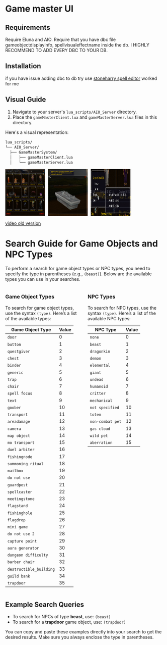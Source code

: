 # Game master UI

## Requirements

Require Eluna and AIO.
Require that you have dbc file gameobjectdisplayinfo, spellvisualeffectname inside the db. I HIGHLY RECOMMEND TO ADD EVERY DBC TO YOUR DB.

## Installation

if you have issue adding dbc to db try use [stoneharry spell editor](https://github.com/stoneharry/WoW-Spell-Editor) worked for me

## Visual Guide

1. Navigate to your server's `lua_scripts/AIO_Server` directory.
2. Place the `gameMasterClient.lua` and `gameMasterServer.lua` files in this directory.

Here's a visual representation:

```plaintext
lua_scripts/
└── AIO_Server/
  ├── GameMasterSystem/
  │   ├── gameMasterClient.lua
  │   └── gameMasterServer.lua
```

<div style="display: flex; gap: 10px;">
  <img src="src/assets/2024-10-20-16-04-05.png" alt="Game Master UI" style="width: 25%;">
  <img src="src/assets/2024-10-20-16-00-51.png" alt="Game Master UI1" style="width: 25%;">
  <img src="src/assets/2024-10-20-16-03-08.png" alt="Game Master UI2" style="width: 25%;">
</div>

[video old version](https://streamable.com/e76v5t)

# Search Guide for Game Objects and NPC Types

To perform a search for game object types or NPC types, you need to specify the type in parentheses (e.g., `(beast)`). Below are the available types you can use in your searches.

<div style="display: flex; gap: 20px;">

<div style="flex: 1;">

### Game Object Types

To search for game object types, use the syntax `(type)`. Here’s a list of the available types:

| **Game Object Type**    | **Value** |
| ----------------------- | --------- |
| `door`                  | 0         |
| `button`                | 1         |
| `questgiver`            | 2         |
| `chest`                 | 3         |
| `binder`                | 4         |
| `generic`               | 5         |
| `trap`                  | 6         |
| `chair`                 | 7         |
| `spell focus`           | 8         |
| `text`                  | 9         |
| `goober`                | 10        |
| `transport`             | 11        |
| `areadamage`            | 12        |
| `camera`                | 13        |
| `map object`            | 14        |
| `mo transport`          | 15        |
| `duel arbiter`          | 16        |
| `fishingnode`           | 17        |
| `summoning ritual`      | 18        |
| `mailbox`               | 19        |
| `do not use`            | 20        |
| `guardpost`             | 21        |
| `spellcaster`           | 22        |
| `meetingstone`          | 23        |
| `flagstand`             | 24        |
| `fishinghole`           | 25        |
| `flagdrop`              | 26        |
| `mini game`             | 27        |
| `do not use 2`          | 28        |
| `capture point`         | 29        |
| `aura generator`        | 30        |
| `dungeon difficulty`    | 31        |
| `barber chair`          | 32        |
| `destructible_building` | 33        |
| `guild bank`            | 34        |
| `trapdoor`              | 35        |

</div>

<div style="flex: 1;">

### NPC Types

To search for NPC types, use the syntax `(type)`. Here’s a list of the available NPC types:

| **NPC Type**     | **Value** |
| ---------------- | --------- |
| `none`           | 0         |
| `beast`          | 1         |
| `dragonkin`      | 2         |
| `demon`          | 3         |
| `elemental`      | 4         |
| `giant`          | 5         |
| `undead`         | 6         |
| `humanoid`       | 7         |
| `critter`        | 8         |
| `mechanical`     | 9         |
| `not specified`  | 10        |
| `totem`          | 11        |
| `non-combat pet` | 12        |
| `gas cloud`      | 13        |
| `wild pet`       | 14        |
| `aberration`     | 15        |

</div>

</div>

## Example Search Queries

- To search for NPCs of type **beast**, use: `(beast)`
- To search for a **trapdoor** game object, use: `(trapdoor)`

You can copy and paste these examples directly into your search to get the desired results. Make sure you always enclose the type in parentheses.
